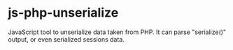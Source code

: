 js-php-unserialize
==================

JavaScript tool to unserialize data taken from PHP. It can parse "serialize()" output, or even serialized sessions data.